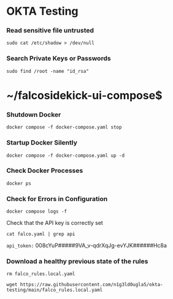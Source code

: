 # OKTA Testing


### Read sensitive file untrusted
```
sudo cat /etc/shadow > /dev/null
```

### Search Private Keys or Passwords
```
sudo find /root -name "id_rsa"
```

# ~/falcosidekick-ui-compose$ 

### Shutdown Docker
```
docker compose -f docker-compose.yaml stop
```

### Startup Docker Silently
```
docker compose -f docker-compose.yaml up -d 
```

### Check Docker Processes
```
docker ps
```

### Check for Errors in Configuration
```
docker compose logs -f
```

Check that the API key is correctly set
```
cat falco.yaml | grep api
```

```api_token:``` 008cYuP#####9VA_v-qdrXqJg-evYJK######Hc8a

### Download a healthy previous state of the rules
```
rm falco_rules.local.yaml
```

```
wget https://raw.githubusercontent.com/n1g3ld0ugla5/okta-testing/main/falco_rules.local.yaml
```



